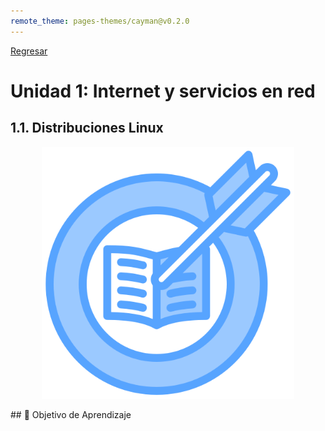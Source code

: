 ```yaml
---
remote_theme: pages-themes/cayman@v0.2.0
---
```

[Regresar](/Administracion-de-Sistemas-y-Servicios-en-Red/)

# Unidad 1: Internet y servicios en red
## 1.1. Distribuciones Linux
<p align="center">
<img src="../imagenes/goal.png"  alt="Banner Goal" width="80%"/>
</p>
## 🎯 Objetivo de Aprendizaje
